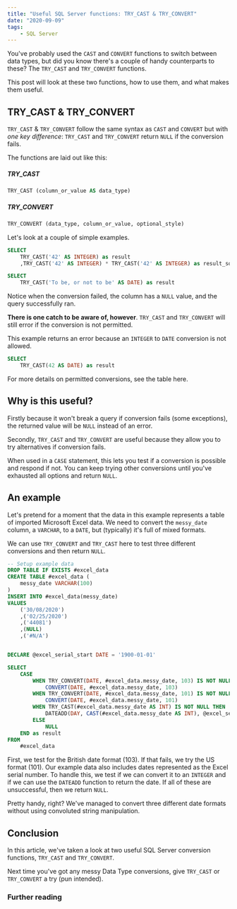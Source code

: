 ```yaml
---
title: "Useful SQL Server functions: TRY_CAST & TRY_CONVERT"
date: "2020-09-09"
tags:
    - SQL Server
---
```

You've probably used the `CAST` and `CONVERT` functions to switch between data types, but did you know there's a couple of handy counterparts to these? The `TRY_CAST` and `TRY_CONVERT` functions.

This post will look at these two functions, how to use them, and what makes them useful.

## TRY\_CAST & TRY\_CONVERT

`TRY_CAST` & `TRY_CONVERT` follow the same syntax as `CAST` and `CONVERT` but with *one key difference*: `TRY_CAST` and `TRY_CONVERT` return `NULL` if the conversion fails.

The functions are laid out like this:

##### TRY_CAST

```SQL
TRY_CAST (column_or_value AS data_type)
```

##### TRY_CONVERT

```SQL
TRY_CONVERT (data_type, column_or_value, optional_style)
```

Let's look at a couple of simple examples.

```SQL
SELECT
    TRY_CAST('42' AS INTEGER) as result
    ,TRY_CAST('42' AS INTEGER) * TRY_CAST('42' AS INTEGER) as result_sq
```

```SQL
SELECT
    TRY_CAST('To be, or not to be' AS DATE) as result
```

Notice when the conversion failed, the column has a `NULL` value, and the query successfully ran.

**There is one catch to be aware of, however**. `TRY_CAST` and `TRY_CONVERT` will still error if the conversion is not permitted. 

This example returns an error because an `INTEGER` to `DATE` conversion is not allowed.

```SQL
SELECT
    TRY_CAST(42 AS DATE) as result
```

For more details on permitted conversions, see the table here.

## Why is this useful?

Firstly because it won't break a query if conversion fails (some exceptions), the returned value will be `NULL` instead of an error.

Secondly, `TRY_CAST` and `TRY_CONVERT` are useful because they allow you to try alternatives if conversion fails. 

When used in a `CASE` statement, this lets you test if a conversion is possible and respond if not. You can keep trying other conversions until you've exhausted all options and return `NULL`.

## An example

Let's pretend for a moment that the data in this example represents a table of imported Microsoft Excel data. We need to convert the `messy_date` column, a `VARCHAR`, to a `DATE`, but (typically) it's full of mixed formats.

We can use `TRY_CONVERT` and `TRY_CAST` here to test three different conversions and then return `NULL`.

```SQL
-- Setup example data
DROP TABLE IF EXISTS #excel_data
CREATE TABLE #excel_data (
    messy_date VARCHAR(100)
)
INSERT INTO #excel_data(messy_date)
VALUES
    ('30/08/2020')
    ,('02/25/2020')
    ,('44081')
    ,(NULL)
    ,('#N/A')


DECLARE @excel_serial_start DATE = '1900-01-01'

SELECT
    CASE
        WHEN TRY_CONVERT(DATE, #excel_data.messy_date, 103) IS NOT NULL THEN
            CONVERT(DATE, #excel_data.messy_date, 103)
        WHEN TRY_CONVERT(DATE, #excel_data.messy_date, 101) IS NOT NULL THEN
            CONVERT(DATE, #excel_data.messy_date, 101)
        WHEN TRY_CAST(#excel_data.messy_date AS INT) IS NOT NULL THEN
            DATEADD(DAY, CAST(#excel_data.messy_date AS INT), @excel_serial_start)
        ELSE
            NULL
    END as result
FROM
    #excel_data
```

First, we test for the British date format (103). If that fails, we try the US format (101).  Our example data also includes dates represented as the Excel serial number. To handle this, we test if we can convert it to an `INTEGER` and if we can use the `DATEADD` function to return the date. If all of these are unsuccessful, then we return `NULL`.

Pretty handy, right? We've managed to convert three different date formats without using convoluted string manipulation.

## Conclusion

In this article, we've taken a look at two useful SQL Server conversion functions, `TRY_CAST` and `TRY_CONVERT`. 

Next time you've got any messy Data Type conversions, give `TRY_CAST` or `TRY_CONVERT` a try (pun intended).

### Further reading